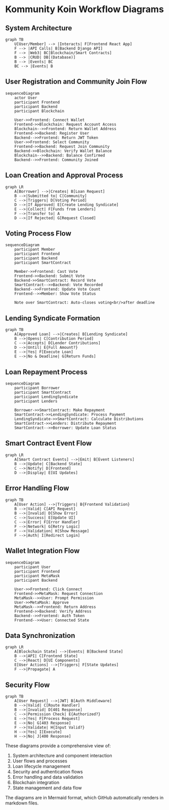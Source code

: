 # Kommunity Koin Workflow Diagrams

## System Architecture
```mermaid
graph TB
    U[User/Member] --> |Interacts| F[Frontend React App]
    F --> |API Calls| B[Backend Django API]
    F --> |Web3| BC[Blockchain/Smart Contracts]
    B --> |CRUD| DB[(Database)]
    B --> |Events| BC
    BC --> |Events| B
```

## User Registration and Community Join Flow
```mermaid
sequenceDiagram
    actor User
    participant Frontend
    participant Backend
    participant Blockchain
    
    User->>Frontend: Connect Wallet
    Frontend->>Blockchain: Request Account Access
    Blockchain-->>Frontend: Return Wallet Address
    Frontend->>Backend: Register User
    Backend-->>Frontend: Return JWT Token
    User->>Frontend: Select Community
    Frontend->>Backend: Request Join Community
    Backend->>Blockchain: Verify Wallet Balance
    Blockchain-->>Backend: Balance Confirmed
    Backend-->>Frontend: Community Joined
```

## Loan Creation and Approval Process
```mermaid
graph LR
    A[Borrower] -->|Creates| B[Loan Request]
    B -->|Submitted to| C[Community]
    C -->|Triggers| D[Voting Period]
    D -->|If Approved| E[Create Lending Syndicate]
    E -->|Collect| F[Funds from Lenders]
    F -->|Transfer to| A
    D -->|If Rejected| G[Request Closed]
```

## Voting Process Flow
```mermaid
sequenceDiagram
    participant Member
    participant Frontend
    participant Backend
    participant SmartContract
    
    Member->>Frontend: Cast Vote
    Frontend->>Backend: Submit Vote
    Backend->>SmartContract: Record Vote
    SmartContract-->>Backend: Vote Recorded
    Backend-->>Frontend: Update Vote Count
    Frontend-->>Member: Show Vote Status
    
    Note over SmartContract: Auto-closes voting<br/>after deadline
```

## Lending Syndicate Formation
```mermaid
graph TB
    A[Approved Loan] -->|Creates| B[Lending Syndicate]
    B -->|Opens| C[Contribution Period]
    C -->|Accepts| D[Lender Contributions]
    D -->|Until| E{Full Amount?}
    E -->|Yes| F[Execute Loan]
    E -->|No & Deadline| G[Return Funds]
```

## Loan Repayment Process
```mermaid
sequenceDiagram
    participant Borrower
    participant SmartContract
    participant LendingSyndicate
    participant Lenders
    
    Borrower->>SmartContract: Make Repayment
    SmartContract->>LendingSyndicate: Process Payment
    LendingSyndicate->>SmartContract: Calculate Distributions
    SmartContract->>Lenders: Distribute Repayment
    SmartContract-->>Borrower: Update Loan Status
```

## Smart Contract Event Flow
```mermaid
graph LR
    A[Smart Contract Events] -->|Emit| B[Event Listeners]
    B -->|Update| C[Backend State]
    C -->|Notify| D[Frontend]
    D -->|Display| E[UI Updates]
```

## Error Handling Flow
```mermaid
graph TB
    A[User Action] -->|Triggers| B{Frontend Validation}
    B -->|Valid| C[API Request]
    B -->|Invalid| D[Show Error]
    C -->|Success| E[Update UI]
    C -->|Error| F[Error Handler]
    F -->|Network| G[Retry Logic]
    F -->|Validation| H[Show Message]
    F -->|Auth| I[Redirect Login]
```

## Wallet Integration Flow
```mermaid
sequenceDiagram
    participant User
    participant Frontend
    participant MetaMask
    participant Backend
    
    User->>Frontend: Click Connect
    Frontend->>MetaMask: Request Connection
    MetaMask-->>User: Prompt Permission
    User->>MetaMask: Approve
    MetaMask-->>Frontend: Return Address
    Frontend->>Backend: Verify Address
    Backend-->>Frontend: Auth Token
    Frontend-->>User: Connected State
```

## Data Synchronization
```mermaid
graph LR
    A[Blockchain State] -->|Events| B[Backend State]
    B -->|API| C[Frontend State]
    C -->|React| D[UI Components]
    E[User Actions] -->|Triggers| F[State Updates]
    F -->|Propagate| A
```

## Security Flow
```mermaid
graph TB
    A[User Request] -->|JWT| B[Auth Middleware]
    B -->|Valid| C[Route Handler]
    B -->|Invalid| D[401 Response]
    C -->|Permission Check| E{Authorized?}
    E -->|Yes| F[Process Request]
    E -->|No| G[403 Response]
    F -->|Validate| H{Input Valid?}
    H -->|Yes| I[Execute]
    H -->|No| J[400 Response]
```

These diagrams provide a comprehensive view of:
1. System architecture and component interaction
2. User flows and processes
3. Loan lifecycle management
4. Security and authentication flows
5. Error handling and data validation
6. Blockchain integration
7. State management and data flow

The diagrams are in Mermaid format, which GitHub automatically renders in markdown files.